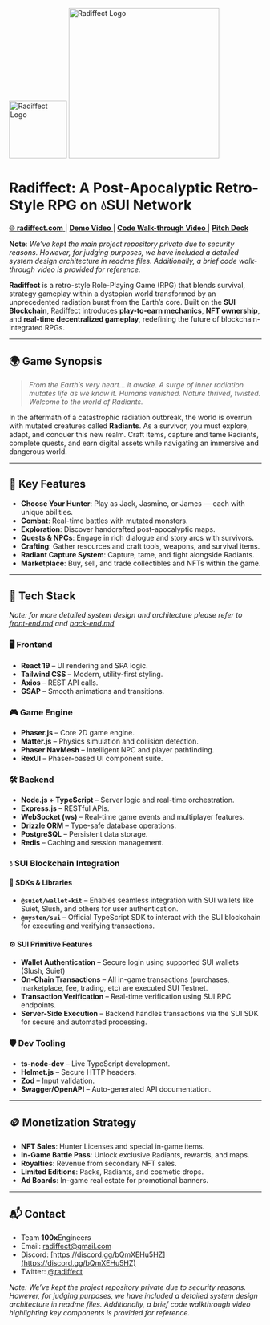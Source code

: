 <p align="left">
  <img src="https://github.com/user-attachments/assets/45a16bcf-a280-48e1-a595-24ea156031f0" alt="Radiffect Logo" width="115"/>
  <img src="https://github.com/user-attachments/assets/174e060d-d5ff-4f57-9e46-f793404ed450" alt="Radiffect Logo" width="300"/>
</p>

<h1 align="left">Radiffect: A Post-Apocalyptic Retro-Style RPG on 💧SUI Network</h1>
<p align="left">
  <a href="https://radiffect.com/" target="_blank">
    🌐 <strong>radiffect.com</strong>
  </a> 
|
  <a href="https://youtu.be/JjeQP2_9Pw8?si=-aynU3suhGr382wc" target="_blank">
     <strong>Demo Video</strong>
  </a> 
|
  <a href="https://youtu.be/AjZCxK22XMw" target="_blank">
     <strong>Code Walk-through Video</strong>
  </a> 
|
  <a href="https://www.canva.com/design/DAGpSvCmEjc/kVbofkSNqvKzEc3GAHvseQ/edit?utm_content=DAGpSvCmEjc&utm_campaign=designshare&utm_medium=link2&utm_source=sharebutton" target="_blank">
     <strong>Pitch Deck</strong>
  </a>
</p>
  
**Note**: *We’ve kept the main project repository private due to security reasons. However, for judging purposes, we have included a detailed system design architecture in readme files. Additionally, a brief code walk-through video is provided for reference.*

**Radiffect** is a retro-style Role-Playing Game (RPG) that blends survival, strategy gameplay within a dystopian world transformed by an unprecedented radiation burst from the Earth’s core. Built on the **SUI Blockchain**, Radiffect introduces **play-to-earn mechanics**, **NFT ownership**, and **real-time decentralized gameplay**, redefining the future of blockchain-integrated RPGs.

---

## 🌍 Game Synopsis

> *From the Earth’s very heart… it awoke. A surge of inner radiation mutates life as we know it.*
> *Humans vanished. Nature thrived, twisted. Welcome to the world of Radiants.*

In the aftermath of a catastrophic radiation outbreak, the world is overrun with mutated creatures called **Radiants**. As a survivor, you must explore, adapt, and conquer this new realm. Craft items, capture and tame Radiants, complete quests, and earn digital assets while navigating an immersive and dangerous world.

---

## 🚀 Key Features

* **Choose Your Hunter**: Play as Jack, Jasmine, or James — each with unique abilities.
* **Combat**: Real-time battles with mutated monsters.
* **Exploration**: Discover handcrafted post-apocalyptic maps.
* **Quests & NPCs**: Engage in rich dialogue and story arcs with survivors.
* **Crafting**: Gather resources and craft tools, weapons, and survival items.
* **Radiant Capture System**: Capture, tame, and fight alongside Radiants.
* **Marketplace**: Buy, sell, and trade collectibles and NFTs within the game.

---

## 🧠 Tech Stack

*Note: for more detailed system design and architecture please refer to [front-end.md](https://github.com/aman-tiwari001/radiffect_rpg/blob/main/front-end.md) and [back-end.md](https://github.com/aman-tiwari001/radiffect_rpg/blob/main/back-end.md)*

### 🖥 Frontend

* **React 19** – UI rendering and SPA logic.
* **Tailwind CSS** – Modern, utility-first styling.
* **Axios** – REST API calls.
* **GSAP** – Smooth animations and transitions.

### 🎮 Game Engine

* **Phaser.js** – Core 2D game engine.
* **Matter.js** – Physics simulation and collision detection.
* **Phaser NavMesh** – Intelligent NPC and player pathfinding.
* **RexUI** – Phaser-based UI component suite.

### 🛠️ Backend

* **Node.js + TypeScript** – Server logic and real-time orchestration.
* **Express.js** – RESTful APIs.
* **WebSocket (ws)** – Real-time game events and multiplayer features.
* **Drizzle ORM** – Type-safe database operations.
* **PostgreSQL** – Persistent data storage.
* **Redis** – Caching and session management.

### 💧 SUI Blockchain Integration

#### 🔧 SDKs & Libraries
* **`@suiet/wallet-kit`** – Enables seamless integration with SUI wallets like Suiet, Slush, and others for user authentication.
* **`@mysten/sui`** – Official TypeScript SDK to interact with the SUI blockchain for executing and verifying transactions.
 
#### ⚙️ SUI Primitive Features
* **Wallet Authentication** – Secure login using supported SUI wallets (Slush, Suiet)
* **On-Chain Transactions** – All in-game transactions (purchases, marketplace, fee, trading, etc) are executed SUI Testnet.
* **Transaction Verification** – Real-time verification using SUI RPC endpoints.
* **Server-Side Execution** – Backend handles transactions via the SUI SDK for secure and automated processing.

### 🛡 Dev Tooling

* **ts-node-dev** – Live TypeScript development.
* **Helmet.js** – Secure HTTP headers.
* **Zod** – Input validation.
* **Swagger/OpenAPI** – Auto-generated API documentation.

---

## 🪙 Monetization Strategy

* **NFT Sales**: Hunter Licenses and special in-game items.
* **In-Game Battle Pass**: Unlock exclusive Radiants, rewards, and maps.
* **Royalties**: Revenue from secondary NFT sales.
* **Limited Editions**: Packs, Radiants, and cosmetic drops.
* **Ad Boards**: In-game real estate for promotional banners.

---

## 📬 Contact

* Team **100x**Engineers
* Email: [radiffect@gmail.com](mailto:radiffect@gmail.com)
* Discord: [https://discord.gg/bQmXEHu5HZ](https://discord.gg/bQmXEHu5HZ)
* Twitter: [@radiffect](https://x.com/radiffect)

*Note: We’ve kept the project repository private due to security reasons. However, for judging purposes, we have included a detailed system design architecture in readme files. Additionally, a brief code walkthrough video highlighting key components is provided for reference.*
